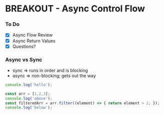 # BREAKOUT - Async Control Flow

### To Do
* [x] Async Flow Review
* [x] Async Return Values
* [x] Questions?

### Async vs Sync
* sync => runs in order and is blocking
* async => non-blocking; gets out the way

```js
console.log('hello');
```

```js
const arr = [1,2,3];
console.log('above');
const filteredArr = arr.filter((element) => { return element > 2; });
console.log('below');
```
